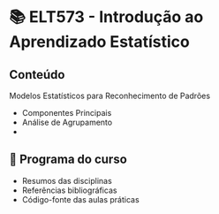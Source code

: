 # 📚 ELT573 - Introdução ao Aprendizado Estatístico


## Conteúdo
Modelos Estatísticos para Reconhecimento de Padrões
* Componentes Principais
* Análise de Agrupamento
* 


## 📢 Programa do curso
* Resumos das disciplinas
* Referências bibliográficas
* Código-fonte das aulas práticas
